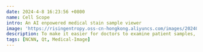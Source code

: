 ```yaml
---
date: 2024-4-8 16:23:56 +0800
name: Cell Scope
intro: An AI enpowered medical stain sample viewer
image: 'https://risingentropy.oss-cn-hongkong.aliyuncs.com/images/20240408171636.png'
description: To make it easier for doctors to examine patient samples, I developed the Cell Scope. Cell Scope is equipped with functions such as whole slide image (WSI) image browsing, neural network segmentation, and lesion cell counting.
tags: [NCNN, Qt, Medical-Image]
---
```

